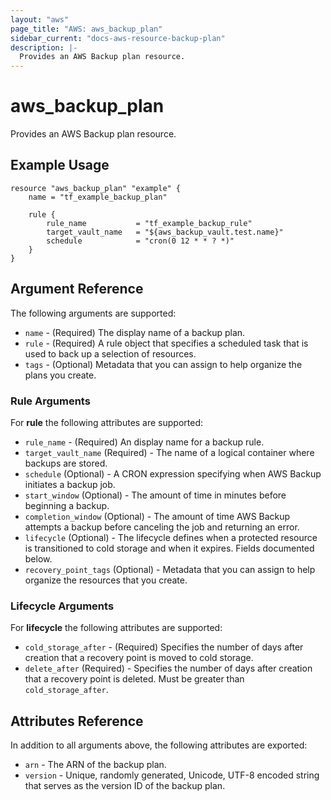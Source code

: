 ```yaml
---
layout: "aws"
page_title: "AWS: aws_backup_plan"
sidebar_current: "docs-aws-resource-backup-plan"
description: |-
  Provides an AWS Backup plan resource.
---
```


# aws_backup_plan

Provides an AWS Backup plan resource.

## Example Usage

```hcl
resource "aws_backup_plan" "example" {
	name = "tf_example_backup_plan"

	rule {
		rule_name 			= "tf_example_backup_rule"
		target_vault_name 	= "${aws_backup_vault.test.name}"
		schedule			= "cron(0 12 * * ? *)"
	}
}
```

## Argument Reference

The following arguments are supported:

* `name` - (Required) The display name of a backup plan.
* `rule` - (Required) A rule object that specifies a scheduled task that is used to back up a selection of resources.
* `tags` - (Optional) Metadata that you can assign to help organize the plans you create.

### Rule Arguments
For **rule** the following attributes are supported:

* `rule_name` - (Required) An display name for a backup rule.
* `target_vault_name` (Required) - The name of a logical container where backups are stored.
* `schedule` (Optional) - A CRON expression specifying when AWS Backup initiates a backup job.
* `start_window` (Optional) - The amount of time in minutes before beginning a backup.
* `completion_window` (Optional) - The amount of time AWS Backup attempts a backup before canceling the job and returning an error.
* `lifecycle` (Optional) - The lifecycle defines when a protected resource is transitioned to cold storage and when it expires.  Fields documented below.
* `recovery_point_tags` (Optional) - Metadata that you can assign to help organize the resources that you create.

### Lifecycle Arguments
For **lifecycle** the following attributes are supported:

* `cold_storage_after` - (Required) Specifies the number of days after creation that a recovery point is moved to cold storage.
* `delete_after` (Required) - Specifies the number of days after creation that a recovery point is deleted. Must be greater than `cold_storage_after`.

## Attributes Reference

In addition to all arguments above, the following attributes are exported:

* `arn` - The ARN of the backup plan.
* `version` - Unique, randomly generated, Unicode, UTF-8 encoded string that serves as the version ID of the backup plan. 